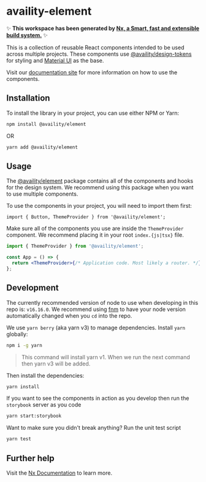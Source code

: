 # availity-element

✨ **This workspace has been generated by [Nx, a Smart, fast and extensible build system.](https://nx.dev)** ✨

This is a collection of reusable React components intended to be used across multiple projects. These components use [@availity/design-tokens](https://github.com/Availity/element/tree/main/packages/design-tokens#readme) for styling and [Material UI](https://mui.com/) as the base.

Visit our [documentation site](https://zeroheight.com/07045d232/v/latest/p/753cd8-element) for more information on how to use the components.

## Installation

To install the library in your project, you can use either NPM or Yarn:

```sh
npm install @availity/element
```

OR

```sh
yarn add @availity/element
```

## Usage

The [@availity/element](https://availity.github.io/element/?path=/docs/element--docs) package contains all of the components and hooks for the design system. We recommend using this package when you want to use multiple components.

To use the components in your project, you will need to import them first:

```tsx
import { Button, ThemeProvider } from '@availity/element';
```

Make sure all of the components you use are inside the `ThemeProvider` component. We recommend placing it in your root `index.{js|tsx}` file.

```jsx
import { ThemeProvider } from '@availity/element';

const App = () => {
  return <ThemeProvider>{/* Application code. Most likely a router. */}</ThemeProvider>;
};
```

## Development

The currently recommended version of node to use when developing in this repo is: `v16.16.0`. We recommend using [fnm](https://github.com/Schniz/fnm#readme) to have your node version automatically changed when you `cd` into the repo.

We use `yarn berry` (aka yarn v3) to manage dependencies. Install `yarn` globally:

```sh
npm i -g yarn
```

> This command will install yarn v1. When we run the next command then yarn v3 will be added.

Then install the dependencies:

```sh
yarn install
```

If you want to see the components in action as you develop then run the `storybook` server as you code

```sh
yarn start:storybook
```

Want to make sure you didn't break anything? Run the unit test script

```sh
yarn test
```

## Further help

Visit the [Nx Documentation](https://nx.dev) to learn more.
